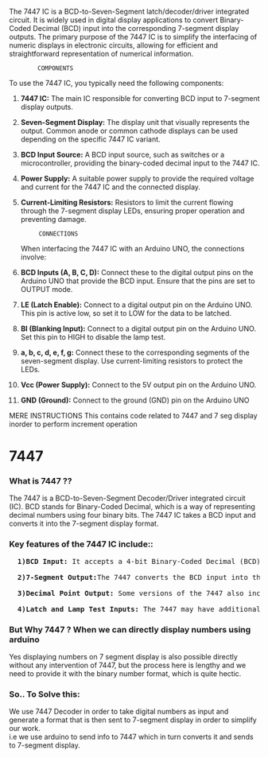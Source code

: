 The 7447 IC is a BCD-to-Seven-Segment latch/decoder/driver integrated circuit. It is widely used in digital display applications to convert Binary-Coded Decimal (BCD) input into the corresponding 7-segment display outputs. The primary purpose of the 7447 IC is to simplify the interfacing of numeric displays in electronic circuits, allowing for efficient and straightforward representation of numerical information.

            COMPONENTS
To use the 7447 IC, you typically need the following components:

1. **7447 IC:** The main IC responsible for converting BCD input to 7-segment display outputs.
  
2. **Seven-Segment Display:** The display unit that visually represents the output. Common anode or common cathode displays can be used depending on the specific 7447 IC variant.

3. **BCD Input Source:** A BCD input source, such as switches or a microcontroller, providing the binary-coded decimal input to the 7447 IC.

4. **Power Supply:** A suitable power supply to provide the required voltage and current for the 7447 IC and the connected display.

5. **Current-Limiting Resistors:** Resistors to limit the current flowing through the 7-segment display LEDs, ensuring proper operation and preventing damage.

            CONNECTIONS
   When interfacing the 7447 IC with an Arduino UNO, the connections involve:

1. **BCD Inputs (A, B, C, D):** Connect these to the digital output pins on the Arduino UNO that provide the BCD input. Ensure that the pins are set to OUTPUT mode.

2. **LE (Latch Enable):** Connect to a digital output pin on the Arduino UNO. This pin is active low, so set it to LOW for the data to be latched.

3. **BI (Blanking Input):** Connect to a digital output pin on the Arduino UNO. Set this pin to HIGH to disable the lamp test.

4. **a, b, c, d, e, f, g:** Connect these to the corresponding segments of the seven-segment display. Use current-limiting resistors to protect the LEDs.

5. **Vcc (Power Supply):** Connect to the 5V output pin on the Arduino UNO.

6. **GND (Ground):** Connect to the ground (GND) pin on the Arduino UNO

MERE INSTRUCTIONS
This contains code related to 7447 and 7 seg display inorder to perform increment operation
# 7447
### What is 7447 ??
The 7447 is a BCD-to-Seven-Segment Decoder/Driver integrated circuit (IC). BCD stands for Binary-Coded Decimal, which is a way of representing decimal numbers using four binary bits. The 7447 IC takes a BCD input and converts it into the 7-segment display format.
### Key features of the 7447 IC include::
<pre>
  <b>1)BCD Input:</b> It accepts a 4-bit Binary-Coded Decimal (BCD) input, representing decimal digits 0 through 9.

  <b>2)7-Segment Output:</b>The 7447 converts the BCD input into the corresponding signals for a 7-segment display. A 7-segment display is a visual representation of numbers using seven individual segments, labeled A through G, arranged in the shape of the number "8."

  <b>3)Decimal Point Output:</b> Some versions of the 7447 also include a decimal point output for displaying decimal numbers.

  <b>4)Latch and Lamp Test Inputs: </b>The 7447 may have additional inputs for latching the current input and for testing the display lamps.
</pre>
### But Why 7447 ? When we can directly display numbers using arduino 
Yes displaying numbers on 7 segment display is also possible directly without any intervention of 7447, but the process here is lengthy and we need to provide it with the binary number format, which is quite hectic. 
### So.. To Solve this:
We use 7447 Decoder in order to take digital numbers as input and generate a format that is then sent to 7-segment display in order to simplify our work.<br>
i.e we use arduino to send info to 7447 which in turn converts it and sends to 7-segment display.
